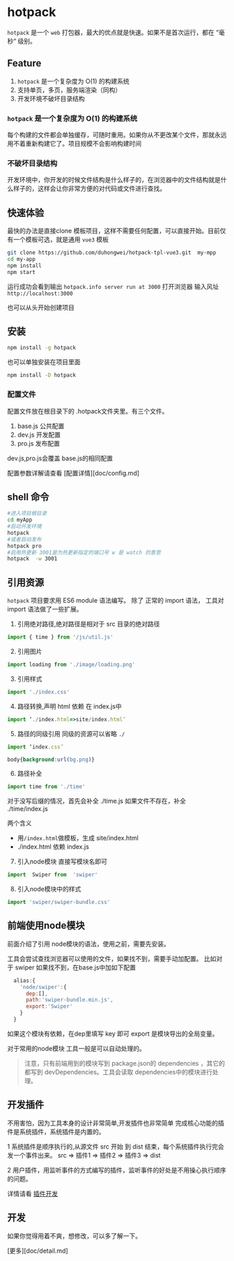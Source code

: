 # hotpack
`hotpack` 是一个 `web` 打包器，最大的优点就是快速。如果不是首次运行，都在 “毫秒“ 级别。
## Feature

1. `hotpack` 是一个复杂度为 O(1) 的构建系统
2. 支持单页，多页，服务端渲染（同构）
3. 开发环境不破坏目录结构

### `hotpack` 是一个复杂度为 O(1) 的构建系统
每个构建的文件都会单独缓存，可随时重用。如果你从不更改某个文件，那就永远用不着重新构建它了。项目规模不会影响构建时间

### 不破坏目录结构
开发环境中，你开发的时候文件结构是什么样子的，在浏览器中的文件结构就是什么样子的，这样会让你非常方便的对代码或文件进行查找。

## 快速体验
最快的办法是直接clone 模板项目，这样不需要任何配置，可以直接开始。目前仅有一个模板可选，就是通用 `vue3` 模板
```bash
git clone https://github.com/duhongwei/hotpack-tpl-vue3.git  my-mpp
cd my-app
npm install 
npm start 
```
运行成功会看到输出 `hotpack.info server run at 3000`
打开浏览器 输入风址 `http://localhost:3000`

也可以从头开始创建项目
## 安装
```bash
npm install -g hotpack
```
也可以单独安装在项目里面
```bash
npm install -D hotpack
```
### 配置文件
配置文件放在根目录下的 .hotpack文件夹里。有三个文件。

1. base.js 公共配置
2. dev.js 开发配置
3. pro.js 发布配置

dev.js,pro.js会覆盖 base.js的相同配置

配置参数详解请查看 [配置详情][doc/config.md]

## shell 命令
```bash
#进入项目根目录
cd myApp
#启动开发环境
hotpack
#或者启动发布
hotpack pro
#启用热更新 3001是为热更新指定的端口号 w 是 watch 的意思
hotpack  -w 3001
```

## 引用资源
`hotpack` 项目要求用 ES6 module 语法编写。
除了 正常的 import 语法， 工具对 import 语法做了一些扩展。

1. 引用绝对路径,绝对路径是相对于 src 目录的绝对路径
```js
import { time } from '/js/util.js'
```
2. 引用图片
```js
import loading from './image/loading.png'
```
3. 引用样式
```js
import './index.css'
```
4. 路径转换,声明 html 依赖
在 index.js中
```js
import ‘./index.html=>site/index.html’
```
5. 路径的同级引用
同级的资源可以省略 `./`
```js
import ‘index.css’
```
```css
body{background:url(bg.png)}
```
6. 路径补全
```js
import time from './time'
```
对于没写后缀的情况，首先会补全 ./time.js 如果文件不存在，补全 ./time/index.js

两个含义
- 用`/index.html`做模板，生成 site/index.html
- ./index.html 依赖 index.js

7. 引入node模块
直接写模块名即可
```js
import  Swiper from  'swiper'
```
8. 引入node模块中的样式
```js
import 'swiper/swiper-bundle.css'
```
## 前端使用node模块
前面介绍了引用 node模块的语法，使用之前，需要先安装。

工具会尝试查找浏览器可以使用的文件，如果找不到，需要手动加配置。
比如对于 swiper 如果找不到，在base.js中加如下配置
```js
  alias:{
    'node/swiper':{
      dep:[],
      path:'swiper-bundle.min.js',
      export:'Swiper'
    }
  }
```
如果这个模块有依赖，在dep里填写 key 即可
export 是模块导出的全局变量。

对于常用的node模块 工具一般是可以自动处理的。
> 注意，只有前端用到的模块写到 package.json的 dependencies ，其它的都写到 devDependencies。工具会读取 dependencies中的模块进行处理。
## 开发插件
不用害怕，因为工具本身的设计非常简单,开发插件也非常简单
完成核心功能的插件是系统插件，系统插件是内置的。

1 系统插件是顺序执行的,从源文件  src 开始 到 dist 结束，每个系统插件执行完会发一个事件出来。
src => 插件1 =>  插件2 =>  插件3 => dist

2 用户插件，用监听事件的方式编写的插件，监听事件的好处是不用操心执行顺序的问题。

详情请看 [插件开发](doc/plugin.md)

## 开发
如果你觉得用着不爽，想修改，可以多了解一下。

[更多][doc/detail.md]